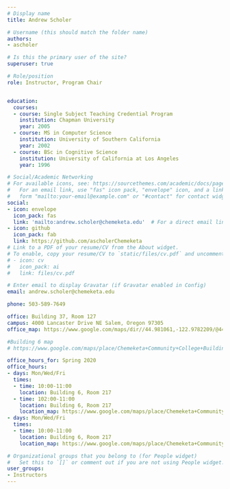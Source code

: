 ```yaml
---
# Display name
title: Andrew Scholer

# Username (this should match the folder name)
authors:
- ascholer

# Is this the primary user of the site?
superuser: true

# Role/position
role: Instructor, Program Chair


education:
  courses:
  - course: Single Subject Teaching Credential Program
    institution: Chapman University
    year: 2005
  - course: MS in Computer Science
    institution: University of Southern California
    year: 2002
  - course: BSc in Cognitive Science
    institution: University of California at Los Angeles
    year: 1996

# Social/Academic Networking
# For available icons, see: https://sourcethemes.com/academic/docs/page-builder/#icons
#   For an email link, use "fas" icon pack, "envelope" icon, and a link in the
#   form "mailto:your-email@example.com" or "#contact" for contact widget.
social:
- icon: envelope
  icon_pack: fas
  link: 'mailto:andrew.scholer@chemeketa.edu'  # For a direct email link, use "mailto:test@example.org".
- icon: github
  icon_pack: fab
  link: https://github.com/ascholerChemeketa
# Link to a PDF of your resume/CV from the About widget.
# To enable, copy your resume/CV to `static/files/cv.pdf` and uncomment the lines below.
# - icon: cv
#   icon_pack: ai
#   link: files/cv.pdf

# Enter email to display Gravatar (if Gravatar enabled in Config)
email: andrew.scholer@chemeketa.edu

phone: 503-589-7649

office: Building 37, Room 127
campus: 4000 Lancaster Drive NE Salem, Oregon 97305
office_map: https://www.google.com/maps/dir//44.981061,-122.9782209/@44.9806098,-122.9782337,17.75z

#Building 6 map
# https://www.google.com/maps/place/Chemeketa+Community+College+Building+6/@44.978835,-122.9781507,17z/data=!3m1!4b1!4m5!3m4!1s0x54bffdd706570ca9:0xd48c455d1391ce2!8m2!3d44.978835!4d-122.9759567

office_hours_for: Spring 2020
office_hours:
- days: Mon/Wed/Fri
  times: 
  - time: 10:00-11:00
    location: Building 6, Room 217
  - time: 102:00-11:00
    location: Building 6, Room 217
    location_map: https://www.google.com/maps/place/Chemeketa+Community+College+Building+6/@44.978835,-122.9781507,17z/data=!3m1!4b1!4m5!3m4!1s0x54bffdd706570ca9:0xd48c455d1391ce2!8m2!3d44.978835!4d-122.9759567
- days: Mon/Wed/Fri
  times: 
  - time: 10:00-11:00
    location: Building 6, Room 217
    location_map: https://www.google.com/maps/place/Chemeketa+Community+College+Building+6/@44.978835,-122.9781507,17z/data=!3m1!4b1!4m5!3m4!1s0x54bffdd706570ca9:0xd48c455d1391ce2!8m2!3d44.978835!4d-122.9759567

# Organizational groups that you belong to (for People widget)
#   Set this to `[]` or comment out if you are not using People widget.
user_groups:
- Instructors
---
```



